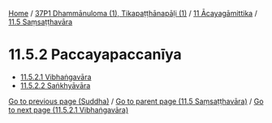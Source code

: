 
[Home](/) / [37P1 Dhammānuloma (1), Tikapaṭṭhānapāḷi (1)](../...md) / [11 Ācayagāmittika](...md) / [11.5 Saṃsaṭṭhavāra](../37P1/11/11.5.md)

# 11.5.2 Paccayapaccanīya

* [11.5.2.1 Vibhaṅgavāra](11.5.2/11.5.2.1.md)
* [11.5.2.2 Saṅkhyāvāra](11.5.2/11.5.2.2.md)

[Go to previous page (Suddha)](11.5.1/11.5.1.2/Suddha.md) / [Go to parent page (11.5 Saṃsaṭṭhavāra)](../37P1/11/11.5.md) / [Go to next page (11.5.2.1 Vibhaṅgavāra)](11.5.2/11.5.2.1.md)


